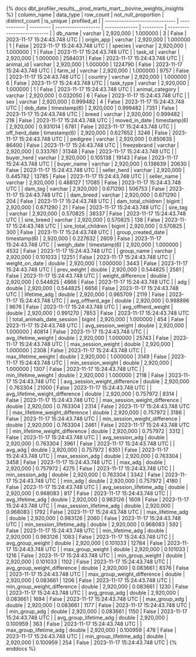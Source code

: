 {% docs dbt_profiler_results__prod_marts_mart__bovine_weights_insights  %}
| column_name                    | data_type    | row_count | not_null_proportion | distinct_count | is_unique | profiled_at                 |
| ------------------------------ | ------------ | --------- | ------------------- | -------------- | --------- | --------------------------- |
| db_name                        | varchar      | 2,920,000 |            1.000000 |              3 |     False | 2023-11-17 15:24:43.748 UTC |
| origin_app                     | varchar      | 2,920,000 |            1.000000 |              1 |     False | 2023-11-17 15:24:43.748 UTC |
| species                        | varchar      | 2,920,000 |            1.000000 |              1 |     False | 2023-11-17 15:24:43.748 UTC |
| task_id                        | varchar      | 2,920,000 |            1.000000 |        2584031 |     False | 2023-11-17 15:24:43.748 UTC |
| animal_id                      | varchar      | 2,920,000 |            1.000000 |        1224790 |     False | 2023-11-17 15:24:43.748 UTC |
| farm_id                        | varchar      | 2,920,000 |            1.000000 |           9757 |     False | 2023-11-17 15:24:43.748 UTC |
| country                        | varchar      | 2,920,000 |            1.000000 |              6 |     False | 2023-11-17 15:24:43.748 UTC |
| task_type                      | varchar      | 2,920,000 |            1.000000 |              1 |     False | 2023-11-17 15:24:43.748 UTC |
| animal_category                | varchar      | 2,920,000 |            0.032050 |              6 |     False | 2023-11-17 15:24:43.748 UTC |
| sex                            | varchar      | 2,920,000 |            0.999482 |              4 |     False | 2023-11-17 15:24:43.748 UTC |
| dob_date                       | timestamp(6) | 2,920,000 |            0.999482 |           7351 |     False | 2023-11-17 15:24:43.748 UTC |
| breed                          | varchar      | 2,920,000 |            0.999482 |            218 |     False | 2023-11-17 15:24:43.748 UTC |
| moved_in_date                  | timestamp(6) | 2,920,000 |            0.931014 |           6781 |     False | 2023-11-17 15:24:43.748 UTC |
| off_herd_date                  | timestamp(6) | 2,920,000 |            0.627652 |           3246 |     False | 2023-11-17 15:24:43.748 UTC |
| pedigree                       | varchar      | 2,920,000 |            0.850635 |          86400 |     False | 2023-11-17 15:24:43.748 UTC |
| freezebrand                    | varchar      | 2,920,000 |            0.333761 |          31348 |     False | 2023-11-17 15:24:43.748 UTC |
| buyer_herd                     | varchar      | 2,920,000 |            0.105138 |          19143 |     False | 2023-11-17 15:24:43.748 UTC |
| buyer_name                     | varchar      | 2,920,000 |            0.138639 |          20630 |     False | 2023-11-17 15:24:43.748 UTC |
| seller_herd                    | varchar      | 2,920,000 |            0.445782 |          13785 |     False | 2023-11-17 15:24:43.748 UTC |
| seller_name                    | varchar      | 2,920,000 |            0.488127 |          17085 |     False | 2023-11-17 15:24:43.748 UTC |
| dam_tag                        | varchar      | 2,920,000 |            0.671290 |         506753 |     False | 2023-11-17 15:24:43.748 UTC |
| dam_breed                      | varchar      | 2,920,000 |            0.671290 |            204 |     False | 2023-11-17 15:24:43.748 UTC |
| dam_total_children             | bigint       | 2,920,000 |            0.671290 |             21 |     False | 2023-11-17 15:24:43.748 UTC |
| sire_tag                       | varchar      | 2,920,000 |            0.570825 |          38337 |     False | 2023-11-17 15:24:43.748 UTC |
| sire_breed                     | varchar      | 2,920,000 |            0.570825 |            138 |     False | 2023-11-17 15:24:43.748 UTC |
| sire_total_children            | bigint       | 2,920,000 |            0.570825 |            300 |     False | 2023-11-17 15:24:43.748 UTC |
| group_created_date             | timestamp(6) | 2,920,000 |            0.227632 |           2609 |     False | 2023-11-17 15:24:43.748 UTC |
| weigh_date                     | timestamp(6) | 2,920,000 |            1.000000 |           4532 |     False | 2023-11-17 15:24:43.748 UTC |
| group_name                     | varchar      | 2,920,000 |            0.101033 |          12251 |     False | 2023-11-17 15:24:43.748 UTC |
| weight_on_date                 | double       | 2,920,000 |            1.000000 |           3443 |     False | 2023-11-17 15:24:43.748 UTC |
| prev_weight                    | double       | 2,920,000 |            0.544825 |           2581 |     False | 2023-11-17 15:24:43.748 UTC |
| weight_difference              | double       | 2,920,000 |            0.544825 |           4866 |     False | 2023-11-17 15:24:43.748 UTC |
| adg                            | double       | 2,920,000 |            0.544825 |           6656 |     False | 2023-11-17 15:24:43.748 UTC |
| lifetime_adg                   | double       | 2,920,000 |            0.965709 |           2119 |     False | 2023-11-17 15:24:43.748 UTC |
| avg_offherd_age                | double       | 2,920,000 |            0.998896 |           9676 |     False | 2023-11-17 15:24:43.748 UTC |
| avg_offherd_weight             | double       | 2,920,000 |            0.991270 |           7853 |     False | 2023-11-17 15:24:43.748 UTC |
| total_animals_date_session     | bigint       | 2,920,000 |            1.000000 |            454 |     False | 2023-11-17 15:24:43.748 UTC |
| avg_session_weight             | double       | 2,920,000 |            1.000000 |          40814 |     False | 2023-11-17 15:24:43.748 UTC |
| avg_lifetime_weight            | double       | 2,920,000 |            1.000000 |          25743 |     False | 2023-11-17 15:24:43.748 UTC |
| max_session_weight             | double       | 2,920,000 |            1.000000 |           2308 |     False | 2023-11-17 15:24:43.748 UTC |
| max_lifetime_weight            | double       | 2,920,000 |            1.000000 |           3149 |     False | 2023-11-17 15:24:43.748 UTC |
| min_session_weight             | double       | 2,920,000 |            1.000000 |           1307 |     False | 2023-11-17 15:24:43.748 UTC |
| min_lifetime_weight            | double       | 2,920,000 |            1.000000 |           2118 |     False | 2023-11-17 15:24:43.748 UTC |
| avg_session_weight_difference  | double       | 2,920,000 |            0.763304 |          21000 |     False | 2023-11-17 15:24:43.748 UTC |
| avg_lifetime_weight_difference | double       | 2,920,000 |            0.757972 |           8314 |     False | 2023-11-17 15:24:43.748 UTC |
| max_session_weight_difference  | double       | 2,920,000 |            0.763304 |           2314 |     False | 2023-11-17 15:24:43.748 UTC |
| max_lifetime_weight_difference | double       | 2,920,000 |            0.757972 |           3186 |     False | 2023-11-17 15:24:43.748 UTC |
| min_session_weight_difference  | double       | 2,920,000 |            0.763304 |           2461 |     False | 2023-11-17 15:24:43.748 UTC |
| min_lifetime_weight_difference | double       | 2,920,000 |            0.757972 |           3312 |     False | 2023-11-17 15:24:43.748 UTC |
| avg_session_adg                | double       | 2,920,000 |            0.763304 |           3961 |     False | 2023-11-17 15:24:43.748 UTC |
| avg_adg                        | double       | 2,920,000 |            0.757972 |           6351 |     False | 2023-11-17 15:24:43.748 UTC |
| max_session_adg                | double       | 2,920,000 |            0.763304 |           3458 |     False | 2023-11-17 15:24:43.748 UTC |
| max_adg                        | double       | 2,920,000 |            0.757972 |           4275 |     False | 2023-11-17 15:24:43.748 UTC |
| min_session_adg                | double       | 2,920,000 |            0.763304 |           3342 |     False | 2023-11-17 15:24:43.748 UTC |
| min_adg                        | double       | 2,920,000 |            0.757972 |           4180 |     False | 2023-11-17 15:24:43.748 UTC |
| avg_session_lifetime_adg       | double       | 2,920,000 |            0.968083 |            817 |     False | 2023-11-17 15:24:43.748 UTC |
| avg_lifetime_adg               | double       | 2,920,000 |            0.983126 |           1609 |     False | 2023-11-17 15:24:43.748 UTC |
| max_session_lifetime_adg       | double       | 2,920,000 |            0.968083 |           1792 |     False | 2023-11-17 15:24:43.748 UTC |
| max_lifetime_adg               | double       | 2,920,000 |            0.983126 |           2060 |     False | 2023-11-17 15:24:43.748 UTC |
| min_session_lifetime_adg       | double       | 2,920,000 |            0.968083 |            592 |     False | 2023-11-17 15:24:43.748 UTC |
| min_lifetime_adg               | double       | 2,920,000 |            0.983126 |           1083 |     False | 2023-11-17 15:24:43.748 UTC |
| avg_group_weight               | double       | 2,920,000 |            0.101033 |          12784 |     False | 2023-11-17 15:24:43.748 UTC |
| max_group_weight               | double       | 2,920,000 |            0.101033 |           1216 |     False | 2023-11-17 15:24:43.748 UTC |
| min_group_weight               | double       | 2,920,000 |            0.101033 |           1102 |     False | 2023-11-17 15:24:43.748 UTC |
| avg_group_weight_difference    | double       | 2,920,000 |            0.083661 |           8376 |     False | 2023-11-17 15:24:43.748 UTC |
| max_group_weight_difference    | double       | 2,920,000 |            0.083661 |           1206 |     False | 2023-11-17 15:24:43.748 UTC |
| min_group_weight_difference    | double       | 2,920,000 |            0.083661 |           1230 |     False | 2023-11-17 15:24:43.748 UTC |
| avg_group_adg                  | double       | 2,920,000 |            0.083661 |           1694 |     False | 2023-11-17 15:24:43.748 UTC |
| max_group_adg                  | double       | 2,920,000 |            0.083661 |           1177 |     False | 2023-11-17 15:24:43.748 UTC |
| min_group_adg                  | double       | 2,920,000 |            0.083661 |           1150 |     False | 2023-11-17 15:24:43.748 UTC |
| avg_group_lifetime_adg         | double       | 2,920,000 |            0.100959 |            363 |     False | 2023-11-17 15:24:43.748 UTC |
| max_group_lifetime_adg         | double       | 2,920,000 |            0.100959 |            476 |     False | 2023-11-17 15:24:43.748 UTC |
| min_group_lifetime_adg         | double       | 2,920,000 |            0.100959 |            254 |     False | 2023-11-17 15:24:43.748 UTC |
{% enddocs %}
